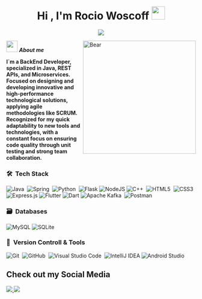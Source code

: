 <h1 align="center">Hi , I'm Rocio Woscoff <img src="https://media.giphy.com/media/hvRJCLFzcasrR4ia7z/giphy.gif" width="35"></h1>
<p align="center">
  <a href="https://github.com/DenverCoder1/readme-typing-svg">
    <img src="https://readme-typing-svg.herokuapp.com?font=Fira+Code&color=%238A2BE2&size=25&center=true&vCenter=true&width=600&height=100&lines=Técnica+en+Programación;BackEnd+Developer">
  </a>
</p>


<img align="right" width=300px alt="Bear" src="https://i.imgur.com/07S21Pr.gif" />

<img src="https://media.giphy.com/media/ObNTw8Uzwy6KQ/giphy.gif" width="30px">&nbsp;***About me***

**I´m a BackEnd Developer, specialized in Java, REST APIs, and Microservices. Focused on designing and developing innovative and high-performance technological solutions, applying agile methodologies like SCRUM. Recognized for my quick adaptability to new tools and technologies, with a constant focus on ensuring code quality through unit testing and strong team collaboration.**

### 🛠 &nbsp;Tech Stack

![Java](https://img.shields.io/badge/java-%23ED8B00.svg?style=for-the-badge&logo=java&logoColor=white)&nbsp;
![Spring](https://img.shields.io/badge/spring-%236DB33F.svg?style=for-the-badge&logo=spring&logoColor=white)&nbsp;
![Python](https://img.shields.io/badge/python-3670A0?style=for-the-badge&logo=python&logoColor=ffdd54)&nbsp;
![Flask](https://img.shields.io/badge/flask-%23000.svg?style=for-the-badge&logo=flask&logoColor=white)
![NodeJS](https://img.shields.io/badge/node.js-6DA55F?style=for-the-badge&logo=node.js&logoColor=white)
![C++](https://img.shields.io/badge/c++-%2300599C.svg?style=for-the-badge&logo=c%2B%2B&logoColor=white)&nbsp;
![HTML5](https://img.shields.io/badge/html5-%23E34F26.svg?style=for-the-badge&logo=html5&logoColor=white)&nbsp;
![CSS3](https://img.shields.io/badge/css3-%231572B6.svg?style=for-the-badge&logo=css3&logoColor=white)&nbsp;
![Express.js](https://img.shields.io/badge/express.js-%23404d59.svg?style=for-the-badge&logo=express&logoColor=%2361DAFB)
![Flutter](https://img.shields.io/badge/Flutter-%2302569B.svg?style=for-the-badge&logo=Flutter&logoColor=white)
![Dart](https://img.shields.io/badge/dart-%230175C2.svg?style=for-the-badge&logo=dart&logoColor=white)
![Apache Kafka](https://img.shields.io/badge/Apache%20Kafka-000?style=for-the-badge&logo=apachekafka)&nbsp;
![Postman](https://img.shields.io/badge/Postman-FF6C37?style=for-the-badge&logo=postman&logoColor=white)&nbsp;

### 🗃 &nbsp;Databases

![MySQL](https://img.shields.io/badge/mysql-4479A1.svg?style=for-the-badge&logo=mysql&logoColor=white)
![SQLite](https://img.shields.io/badge/sqlite-%2307405e.svg?style=for-the-badge&logo=sqlite&logoColor=white)

### 🧰 &nbsp;Version Controll & Tools 

![Git](https://img.shields.io/badge/git-%23F05033.svg?style=for-the-badge&logo=git&logoColor=white)&nbsp;
![GitHub](https://img.shields.io/badge/github-%23121011.svg?style=for-the-badge&logo=github&logoColor=white)&nbsp;
![Visual Studio Code](https://img.shields.io/badge/Visual%20Studio%20Code-0078d7.svg?style=for-the-badge&logo=visual-studio-code&logoColor=white)&nbsp;
![IntelliJ IDEA](https://img.shields.io/badge/IntelliJIDEA-000000.svg?style=for-the-badge&logo=intellij-idea&logoColor=white)
![Android Studio](https://img.shields.io/badge/android%20studio-346ac1?style=for-the-badge&logo=android%20studio&logoColor=white)

## Check out my Social Media
</span>
<a href= "mailto:rociowoscoff3@gmail.com" >
  <img src= "https://img.shields.io/badge/linkedin-%230077B5.svg?style=for-the-badge&logo=linkedin&logoColor=white" >
</a>

<a href="mailto:rociowoscoff3@gmail.com">
  <img src="https://img.shields.io/badge/Gmail-D14836?style=for-the-badge&logo=gmail&logoColor=white">
</a>
